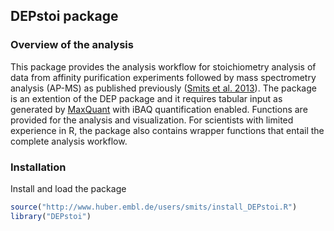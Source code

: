 ## DEPstoi package

### Overview of the analysis

This package provides the analysis workflow for stoichiometry
analysis of data from affinity purification experiments followed
by mass spectrometry analysis (AP-MS) as published previously 
([Smits et al. 2013](http://nar.oxfordjournals.org/content/41/1/e28.long)).
The package is an extention of the DEP
package and it requires tabular input as generated by
[MaxQuant](http://www.nature.com/nbt/journal/v26/n12/full/nbt.1511.html)
with iBAQ quantification enabled. Functions are provided for the analysis
and visualization. For scientists with limited experience in R,
the package also contains wrapper functions that entail the complete
analysis workflow.

### Installation

Install and load the package

``` r
source("http://www.huber.embl.de/users/smits/install_DEPstoi.R")
library("DEPstoi")
```
